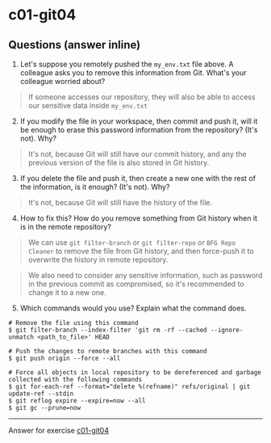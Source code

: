 # c01-git04

## Questions (answer inline)

1. Let's suppose you remotely pushed the `my_env.txt` file above. A colleague asks you to remove this information from Git. What's your colleague worried about?

> If someone accesses our repository, they will also be able to access our sensitive data inside `my_env.txt`

2. If you modify the file in your workspace, then commit and push it, will it be enough to erase this password information from the repository? (It's not). Why?

> It's not, because Git will still have our commit history, and any the previous version of the file is also stored in Git history.

3. If you delete the file and push it, then create a new one with the rest of the information, is it enough? (It's not). Why?

> It's not, because Git will still have the history of the file.

4. How to fix this? How do you remove something from Git history when it is in the remote repository?

> We can use `git filter-branch` or `git filter-repo` or `BFG Repo Cleaner` to remove the file from Git history, and then force-push it to overwrite the history in remote repository.

> We also need to consider any sensitive information, such as password in the previous commit as compromised, so it's recommended to change it to a new one.

5. Which commands would you use? Explain what the command does.
```
# Remove the file using this command
$ git filter-branch --index-filter 'git rm -rf --cached --ignore-unmatch <path_to_file>' HEAD

# Push the changes to remote branches with this command
$ git push origin --force --all

# Force all objects in local repository to be dereferenced and garbage collected with the following commands
$ git for-each-ref --format="delete %(refname)" refs/original | git update-ref --stdin
$ git reflog expire --expire=now --all
$ git gc --prune=now
```

***
Answer for exercise [c01-git04](https://github.com/devopsacademyau/academy/blob/23cc1dfa31e85651e3cdc1b0ef38da21518841ba/classes/01class/exercises/c01-git04/README.md)
